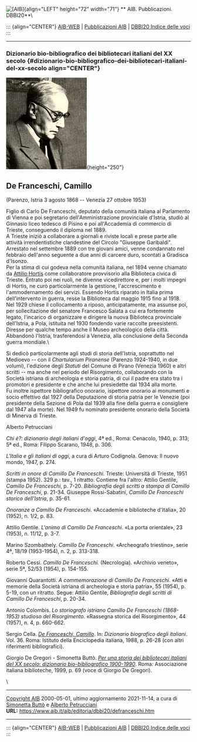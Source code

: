 ![\[AIB\]](/aib/wi/aibv72.gif){align="LEFT" height="72" width="71"}
** AIB. Pubblicazioni. DBBI20**\

::: {align="CENTER"}
[AIB-WEB](/) \| [Pubblicazioni AIB](/pubblicazioni/) \| [DBBI20 Indice
delle voci](dbbi20.htm)
:::

------------------------------------------------------------------------

### Dizionario bio-bibliografico dei bibliotecari italiani del XX secolo {#dizionario-bio-bibliografico-dei-bibliotecari-italiani-del-xx-secolo align="CENTER"}

![\[Ritratto\]](defranceschi.jpg){height="250"}

## De Franceschi, Camillo

(Parenzo, Istria 3 agosto 1868 -- Venezia 27 ottobre 1953)

Figlio di Carlo De Franceschi, deputato della comunità italiana al
Parlamento di Vienna e poi segretario dell\'Amministrazione provinciale
d\'Istria, studiò al Ginnasio liceo tedesco di Pisino e poi
all\'Accademia di commercio di Trieste, conseguendo il diploma nel
1889.\
A Trieste iniziò a collaborare a giornali e riviste locali e prese parte
alle attività irrendentistiche clandestine del Circolo \"Giuseppe
Garibaldi\". Arrestato nel settembre 1889 con tre giovani amici, venne
condannato nel febbraio dell\'anno seguente a due anni di carcere duro,
scontati a Gradisca d\'Isonzo.\
Per la stima di cui godeva nella comunità italiana, nel 1894 venne
chiamato da [Attilio Hortis](hortis.htm) come collaboratore provvisorio
alla Biblioteca civica di Trieste. Entrato poi nei ruoli, ne divenne
vicedirettore e, per i molti impegni di Hortis, ne curò particolarmente
la gestione, l\'accrescimento e l\'ammodernamento dei servizi. Essendo
Hortis riparato in Italia prima dell\'intervento in guerra, resse la
Biblioteca dal maggio 1915 fino al 1918.\
Nel 1929 chiese il collocamento a riposo, anticipatamente, ma assunse
poi, per sollecitazione del senatore Francesco Salata a cui era
fortemente legato, l\'incarico di organizzare e dirigere la nuova
Biblioteca provinciale dell\'Istria, a Pola, istituita nel 1930 fondendo
varie raccolte preesistenti. Diresse per qualche tempo anche il Museo
archeologico della città.\
Abbandonò l\'Istria, trasferendosi a Venezia, alla conclusione della
Seconda guerra mondiale.\

Si dedicò particolarmente agli studi di storia dell\'Istria, soprattutto
nel Medioevo -- con il *Chartularium Piranense* (Parenzo 1924-1940, in
due volumi), l\'edizione degli *Statuti* del Comune di Pirano (Venezia
1960) e altri scritti -- ma anche nel periodo del Risorgimento,
collaborando con la Società istriana di archeologia e storia patria, di
cui il padre era stato tra i promotori e presidente e che anche lui
presiedette dal 1934 alla morte.\
Fu inoltre ispettore bibliografico onorario, ispettore onorario ai
monumenti e socio effettivo dal 1927 della Deputazione di storia patria
per le Venezie (poi presidente della Sezione di Pola dal 1939 alla fine
della guerra e consigliere dal 1947 alla morte). Nel 1949 fu nominato
presidente onorario della Società di Minerva di Trieste.

Alberto Petrucciani

*Chi è?: dizionario degli italiani d\'oggi*, 4ª ed., Roma: Cenacolo,
1940, p. 313; 5ª ed., Roma: Filippo Scarano, 1948, p. 306.

*L\'Italia e gli italiani di oggi*, a cura di Arturo Codignola. Genova:
Il nuovo mondo, 1947, p. 274.

*Scritti in onore di Camillo De Franceschi*. Trieste: Università di
Trieste, 1951 (stampa 1952). 329 p.: tav., 1 ritratto. Contiene fra
l\'altro: Attilio Gentile, *Camillo De Franceschi*, p. 7-20.
*Bibliografia degli scritti a stampa di Camillo De Franceschi*, p.
21-34. Giuseppe Rossi-Sabatini, *Camillo De Franceschi storico
dell\'Istria*, p. 35-61.

*Onoranze a Camillo De Franceschi*. «Accademie e biblioteche d\'Italia»,
20 (1952), n. 1/2, p. 83.

Attilio Gentile. *L\'animo di Camillo De Franceschi*. «La porta
orientale», 23 (1953), n. 11/12, p. 3-7.

Marino Szombathely. *Camillo De Franceschi*. «Archeografo triestino»,
serie 4ª, 18/19 (1953-1954), n. 2, p. 313-318.

Roberto Cessi. *Camillo De Franceschi*. (Necrologia). «Archivio veneto»,
serie 5ª, 52/53 (1954), p. 154-155.

Giovanni Quarantotti. *A commemorazione di Camillo De Franceschi*. «Atti
e memorie della Società istriana di archeologia e storia patria», 55
(1954), p. 5-19, con un ritratto. Segue: Attilio Gentile, *Bibliografia
degli scritti di Camillo De Franceschi*, p. 20-34.

Antonio Colombis. *Lo storiografo istriano Camillo De Franceschi
(1868-1953) studioso del Risorgimento*. «Rassegna storica del
Risorgimento», 44 (1957), n. 4, p. 660-662.

Sergio Cella. [*De Franceschi,
Camillo*](https://www.treccani.it/enciclopedia/camillo-de-franceschi_(Dizionario-Biografico)/).
In: *Dizionario biografico degli italiani*. Vol. 36. Roma: Istituto
della Enciclopedia italiana, 1988, p. 26-28 (con altri riferimenti
bibliografici).

Giorgio De Gregori - Simonetta Buttò. [*Per una storia dei bibliotecari
italiani del XX secolo: dizionario bio-bibliografico
1900-1990*](/aib/editoria/pub065.htm). Roma: Associazione italiana
biblioteche, 1999, p. 69 (voce di Giorgio De Gregori).

\

------------------------------------------------------------------------

[Copyright AIB](/su-questo-sito/dichiarazione-di-copyright-aib-web/)
2000-05-01, ultimo aggiornamento 2021-11-14, a cura di [Simonetta
Buttò](/aib/redazione3.htm) e [Alberto
Petrucciani](/su-questo-sito/redazione-aib-web/)\
**URL:** https://www.aib.it/aib/editoria/dbbi20/defranceschi.htm

------------------------------------------------------------------------

::: {align="CENTER"}
[AIB-WEB](/) \| [Pubblicazioni AIB](/pubblicazioni/) \| [DBBI20 Indice
delle voci](dbbi20.htm)
:::
